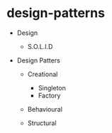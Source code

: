 # design-patterns

  - Design
      - S.O.L.I.D
  
  - Design Patters
      
      - Creational
          - Singleton
          - Factory
          
      - Behavioural
      
      
      - Structural
      

